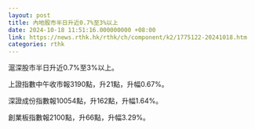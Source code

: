 ```yaml
---
layout: post
title: 內地股市半日升近0.7%至3%以上
date: 2024-10-18 11:51:16.000000000 +08:00
link: https://news.rthk.hk/rthk/ch/component/k2/1775122-20241018.htm
categories: rthk
---
```


滬深股市半日升近0.7%至3%以上。

上證指數中午收市報3190點，升21點，升幅0.67%。

深證成份指數報10054點，升162點，升幅1.64%。

創業板指數報2100點，升66點，升幅3.29%。
